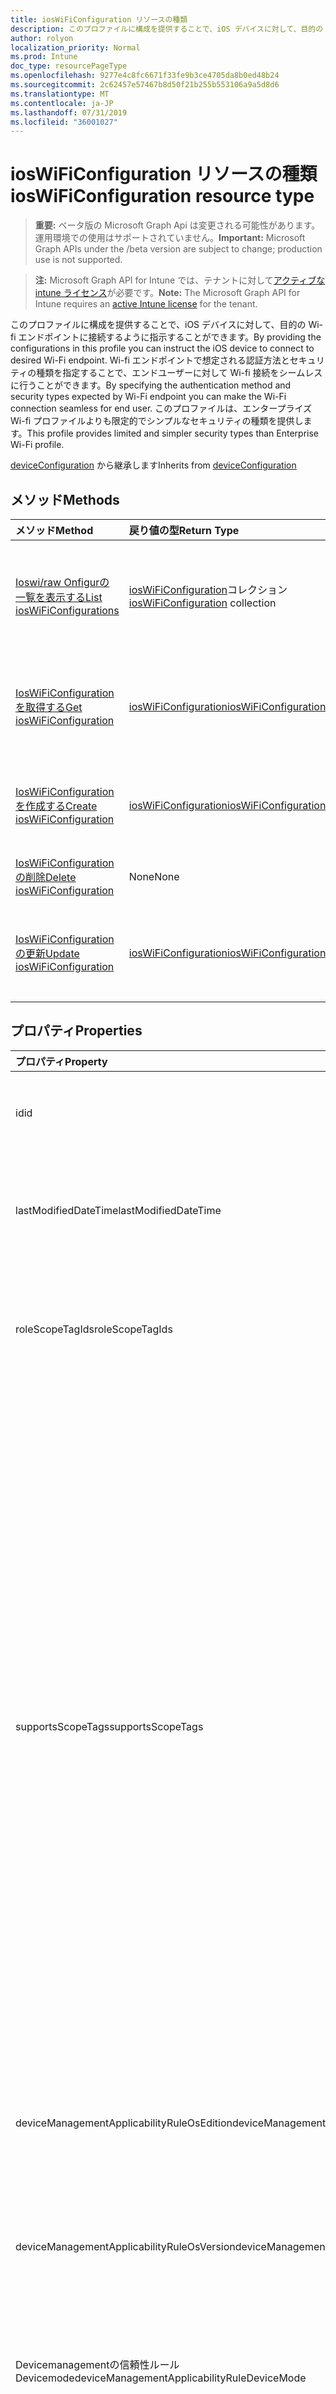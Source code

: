 ```yaml
---
title: iosWiFiConfiguration リソースの種類
description: このプロファイルに構成を提供することで、iOS デバイスに対して、目的の Wi-fi エンドポイントに接続するように指示することができます。 Wi-fi エンドポイントで想定される認証方法とセキュリティの種類を指定することで、エンドユーザーに対して Wi-fi 接続をシームレスに行うことができます。 このプロファイルは、エンタープライズ Wi-fi プロファイルよりも限定的でシンプルなセキュリティの種類を提供します。
author: rolyon
localization_priority: Normal
ms.prod: Intune
doc_type: resourcePageType
ms.openlocfilehash: 9277e4c8fc6671f33fe9b3ce4705da8b0ed48b24
ms.sourcegitcommit: 2c62457e57467b8d50f21b255b553106a9a5d8d6
ms.translationtype: MT
ms.contentlocale: ja-JP
ms.lasthandoff: 07/31/2019
ms.locfileid: "36001027"
---
```

# <a name="ioswificonfiguration-resource-type"></a><span data-ttu-id="d0e4d-105">iosWiFiConfiguration リソースの種類</span><span class="sxs-lookup"><span data-stu-id="d0e4d-105">iosWiFiConfiguration resource type</span></span>

> <span data-ttu-id="d0e4d-106">**重要:** ベータ版の Microsoft Graph Api は変更される可能性があります。運用環境での使用はサポートされていません。</span><span class="sxs-lookup"><span data-stu-id="d0e4d-106">**Important:** Microsoft Graph APIs under the /beta version are subject to change; production use is not supported.</span></span>

> <span data-ttu-id="d0e4d-107">**注:** Microsoft Graph API for Intune では、テナントに対して[アクティブな intune ライセンス](https://go.microsoft.com/fwlink/?linkid=839381)が必要です。</span><span class="sxs-lookup"><span data-stu-id="d0e4d-107">**Note:** The Microsoft Graph API for Intune requires an [active Intune license](https://go.microsoft.com/fwlink/?linkid=839381) for the tenant.</span></span>

<span data-ttu-id="d0e4d-108">このプロファイルに構成を提供することで、iOS デバイスに対して、目的の Wi-fi エンドポイントに接続するように指示することができます。</span><span class="sxs-lookup"><span data-stu-id="d0e4d-108">By providing the configurations in this profile you can instruct the iOS device to connect to desired Wi-Fi endpoint.</span></span> <span data-ttu-id="d0e4d-109">Wi-fi エンドポイントで想定される認証方法とセキュリティの種類を指定することで、エンドユーザーに対して Wi-fi 接続をシームレスに行うことができます。</span><span class="sxs-lookup"><span data-stu-id="d0e4d-109">By specifying the authentication method and security types expected by Wi-Fi endpoint you can make the Wi-Fi connection seamless for end user.</span></span> <span data-ttu-id="d0e4d-110">このプロファイルは、エンタープライズ Wi-fi プロファイルよりも限定的でシンプルなセキュリティの種類を提供します。</span><span class="sxs-lookup"><span data-stu-id="d0e4d-110">This profile provides limited and simpler security types than Enterprise Wi-Fi profile.</span></span>


<span data-ttu-id="d0e4d-111">[deviceConfiguration](../resources/intune-deviceconfig-deviceconfiguration.md) から継承します</span><span class="sxs-lookup"><span data-stu-id="d0e4d-111">Inherits from [deviceConfiguration](../resources/intune-deviceconfig-deviceconfiguration.md)</span></span>

## <a name="methods"></a><span data-ttu-id="d0e4d-112">メソッド</span><span class="sxs-lookup"><span data-stu-id="d0e4d-112">Methods</span></span>
|<span data-ttu-id="d0e4d-113">メソッド</span><span class="sxs-lookup"><span data-stu-id="d0e4d-113">Method</span></span>|<span data-ttu-id="d0e4d-114">戻り値の型</span><span class="sxs-lookup"><span data-stu-id="d0e4d-114">Return Type</span></span>|<span data-ttu-id="d0e4d-115">説明</span><span class="sxs-lookup"><span data-stu-id="d0e4d-115">Description</span></span>|
|:---|:---|:---|
|[<span data-ttu-id="d0e4d-116">Ioswi/raw Onfigurの一覧を表示する</span><span class="sxs-lookup"><span data-stu-id="d0e4d-116">List iosWiFiConfigurations</span></span>](../api/intune-deviceconfig-ioswificonfiguration-list.md)|<span data-ttu-id="d0e4d-117">[iosWiFiConfiguration](../resources/intune-deviceconfig-ioswificonfiguration.md)コレクション</span><span class="sxs-lookup"><span data-stu-id="d0e4d-117">[iosWiFiConfiguration](../resources/intune-deviceconfig-ioswificonfiguration.md) collection</span></span>|<span data-ttu-id="d0e4d-118">[IosWiFiConfiguration](../resources/intune-deviceconfig-ioswificonfiguration.md)オブジェクトのプロパティとリレーションシップをリストします。</span><span class="sxs-lookup"><span data-stu-id="d0e4d-118">List properties and relationships of the [iosWiFiConfiguration](../resources/intune-deviceconfig-ioswificonfiguration.md) objects.</span></span>|
|[<span data-ttu-id="d0e4d-119">IosWiFiConfiguration を取得する</span><span class="sxs-lookup"><span data-stu-id="d0e4d-119">Get iosWiFiConfiguration</span></span>](../api/intune-deviceconfig-ioswificonfiguration-get.md)|[<span data-ttu-id="d0e4d-120">iosWiFiConfiguration</span><span class="sxs-lookup"><span data-stu-id="d0e4d-120">iosWiFiConfiguration</span></span>](../resources/intune-deviceconfig-ioswificonfiguration.md)|<span data-ttu-id="d0e4d-121">[IosWiFiConfiguration](../resources/intune-deviceconfig-ioswificonfiguration.md)オブジェクトのプロパティとリレーションシップを読み取ります。</span><span class="sxs-lookup"><span data-stu-id="d0e4d-121">Read properties and relationships of the [iosWiFiConfiguration](../resources/intune-deviceconfig-ioswificonfiguration.md) object.</span></span>|
|[<span data-ttu-id="d0e4d-122">IosWiFiConfiguration を作成する</span><span class="sxs-lookup"><span data-stu-id="d0e4d-122">Create iosWiFiConfiguration</span></span>](../api/intune-deviceconfig-ioswificonfiguration-create.md)|[<span data-ttu-id="d0e4d-123">iosWiFiConfiguration</span><span class="sxs-lookup"><span data-stu-id="d0e4d-123">iosWiFiConfiguration</span></span>](../resources/intune-deviceconfig-ioswificonfiguration.md)|<span data-ttu-id="d0e4d-124">新しい[iosWiFiConfiguration](../resources/intune-deviceconfig-ioswificonfiguration.md)オブジェクトを作成します。</span><span class="sxs-lookup"><span data-stu-id="d0e4d-124">Create a new [iosWiFiConfiguration](../resources/intune-deviceconfig-ioswificonfiguration.md) object.</span></span>|
|[<span data-ttu-id="d0e4d-125">IosWiFiConfiguration の削除</span><span class="sxs-lookup"><span data-stu-id="d0e4d-125">Delete iosWiFiConfiguration</span></span>](../api/intune-deviceconfig-ioswificonfiguration-delete.md)|<span data-ttu-id="d0e4d-126">None</span><span class="sxs-lookup"><span data-stu-id="d0e4d-126">None</span></span>|<span data-ttu-id="d0e4d-127">[IosWiFiConfiguration](../resources/intune-deviceconfig-ioswificonfiguration.md)を削除します。</span><span class="sxs-lookup"><span data-stu-id="d0e4d-127">Deletes a [iosWiFiConfiguration](../resources/intune-deviceconfig-ioswificonfiguration.md).</span></span>|
|[<span data-ttu-id="d0e4d-128">IosWiFiConfiguration の更新</span><span class="sxs-lookup"><span data-stu-id="d0e4d-128">Update iosWiFiConfiguration</span></span>](../api/intune-deviceconfig-ioswificonfiguration-update.md)|[<span data-ttu-id="d0e4d-129">iosWiFiConfiguration</span><span class="sxs-lookup"><span data-stu-id="d0e4d-129">iosWiFiConfiguration</span></span>](../resources/intune-deviceconfig-ioswificonfiguration.md)|<span data-ttu-id="d0e4d-130">[IosWiFiConfiguration](../resources/intune-deviceconfig-ioswificonfiguration.md)オブジェクトのプロパティを更新します。</span><span class="sxs-lookup"><span data-stu-id="d0e4d-130">Update the properties of a [iosWiFiConfiguration](../resources/intune-deviceconfig-ioswificonfiguration.md) object.</span></span>|

## <a name="properties"></a><span data-ttu-id="d0e4d-131">プロパティ</span><span class="sxs-lookup"><span data-stu-id="d0e4d-131">Properties</span></span>
|<span data-ttu-id="d0e4d-132">プロパティ</span><span class="sxs-lookup"><span data-stu-id="d0e4d-132">Property</span></span>|<span data-ttu-id="d0e4d-133">型</span><span class="sxs-lookup"><span data-stu-id="d0e4d-133">Type</span></span>|<span data-ttu-id="d0e4d-134">説明</span><span class="sxs-lookup"><span data-stu-id="d0e4d-134">Description</span></span>|
|:---|:---|:---|
|<span data-ttu-id="d0e4d-135">id</span><span class="sxs-lookup"><span data-stu-id="d0e4d-135">id</span></span>|<span data-ttu-id="d0e4d-136">文字列</span><span class="sxs-lookup"><span data-stu-id="d0e4d-136">String</span></span>|<span data-ttu-id="d0e4d-137">エンティティのキー。</span><span class="sxs-lookup"><span data-stu-id="d0e4d-137">Key of the entity.</span></span> <span data-ttu-id="d0e4d-138">[deviceConfiguration](../resources/intune-deviceconfig-deviceconfiguration.md) から継承します</span><span class="sxs-lookup"><span data-stu-id="d0e4d-138">Inherited from [deviceConfiguration](../resources/intune-deviceconfig-deviceconfiguration.md)</span></span>|
|<span data-ttu-id="d0e4d-139">lastModifiedDateTime</span><span class="sxs-lookup"><span data-stu-id="d0e4d-139">lastModifiedDateTime</span></span>|<span data-ttu-id="d0e4d-140">DateTimeOffset</span><span class="sxs-lookup"><span data-stu-id="d0e4d-140">DateTimeOffset</span></span>|<span data-ttu-id="d0e4d-141">オブジェクトの最終更新の DateTime。</span><span class="sxs-lookup"><span data-stu-id="d0e4d-141">DateTime the object was last modified.</span></span> <span data-ttu-id="d0e4d-142">[deviceConfiguration](../resources/intune-deviceconfig-deviceconfiguration.md) から継承します</span><span class="sxs-lookup"><span data-stu-id="d0e4d-142">Inherited from [deviceConfiguration](../resources/intune-deviceconfig-deviceconfiguration.md)</span></span>|
|<span data-ttu-id="d0e4d-143">roleScopeTagIds</span><span class="sxs-lookup"><span data-stu-id="d0e4d-143">roleScopeTagIds</span></span>|<span data-ttu-id="d0e4d-144">文字列コレクション</span><span class="sxs-lookup"><span data-stu-id="d0e4d-144">String collection</span></span>|<span data-ttu-id="d0e4d-145">このエンティティインスタンスの範囲タグのリスト。</span><span class="sxs-lookup"><span data-stu-id="d0e4d-145">List of Scope Tags for this Entity instance.</span></span> <span data-ttu-id="d0e4d-146">[deviceConfiguration](../resources/intune-deviceconfig-deviceconfiguration.md) から継承します</span><span class="sxs-lookup"><span data-stu-id="d0e4d-146">Inherited from [deviceConfiguration](../resources/intune-deviceconfig-deviceconfiguration.md)</span></span>|
|<span data-ttu-id="d0e4d-147">supportsScopeTags</span><span class="sxs-lookup"><span data-stu-id="d0e4d-147">supportsScopeTags</span></span>|<span data-ttu-id="d0e4d-148">Boolean</span><span class="sxs-lookup"><span data-stu-id="d0e4d-148">Boolean</span></span>|<span data-ttu-id="d0e4d-149">基になるデバイス構成がスコープタグの割り当てをサポートしているかどうかを示します。</span><span class="sxs-lookup"><span data-stu-id="d0e4d-149">Indicates whether or not the underlying Device Configuration supports the assignment of scope tags.</span></span> <span data-ttu-id="d0e4d-150">この値が false である場合、ScopeTags プロパティへの割り当ては許可されません。エンティティは、スコープを持つユーザーには表示されません。</span><span class="sxs-lookup"><span data-stu-id="d0e4d-150">Assigning to the ScopeTags property is not allowed when this value is false and entities will not be visible to scoped users.</span></span> <span data-ttu-id="d0e4d-151">これは Silverlight で作成された従来のポリシーに対して実行され、Azure ポータルでポリシーを削除して再作成することによって解決できます。</span><span class="sxs-lookup"><span data-stu-id="d0e4d-151">This occurs for Legacy policies created in Silverlight and can be resolved by deleting and recreating the policy in the Azure Portal.</span></span> <span data-ttu-id="d0e4d-152">このプロパティに値を設定するには、 SetExtrusionDirection メソッドを適用します。</span><span class="sxs-lookup"><span data-stu-id="d0e4d-152">This property is read-only.</span></span> <span data-ttu-id="d0e4d-153">[deviceConfiguration](../resources/intune-deviceconfig-deviceconfiguration.md) から継承します</span><span class="sxs-lookup"><span data-stu-id="d0e4d-153">Inherited from [deviceConfiguration](../resources/intune-deviceconfig-deviceconfiguration.md)</span></span>|
|<span data-ttu-id="d0e4d-154">deviceManagementApplicabilityRuleOsEdition</span><span class="sxs-lookup"><span data-stu-id="d0e4d-154">deviceManagementApplicabilityRuleOsEdition</span></span>|[<span data-ttu-id="d0e4d-155">deviceManagementApplicabilityRuleOsEdition</span><span class="sxs-lookup"><span data-stu-id="d0e4d-155">deviceManagementApplicabilityRuleOsEdition</span></span>](../resources/intune-deviceconfig-devicemanagementapplicabilityruleosedition.md)|<span data-ttu-id="d0e4d-156">このポリシーの OS エディションの適用。</span><span class="sxs-lookup"><span data-stu-id="d0e4d-156">The OS edition applicability for this Policy.</span></span> <span data-ttu-id="d0e4d-157">[deviceConfiguration](../resources/intune-deviceconfig-deviceconfiguration.md) から継承します</span><span class="sxs-lookup"><span data-stu-id="d0e4d-157">Inherited from [deviceConfiguration](../resources/intune-deviceconfig-deviceconfiguration.md)</span></span>|
|<span data-ttu-id="d0e4d-158">deviceManagementApplicabilityRuleOsVersion</span><span class="sxs-lookup"><span data-stu-id="d0e4d-158">deviceManagementApplicabilityRuleOsVersion</span></span>|[<span data-ttu-id="d0e4d-159">deviceManagementApplicabilityRuleOsVersion</span><span class="sxs-lookup"><span data-stu-id="d0e4d-159">deviceManagementApplicabilityRuleOsVersion</span></span>](../resources/intune-deviceconfig-devicemanagementapplicabilityruleosversion.md)|<span data-ttu-id="d0e4d-160">このポリシーの OS バージョン適用ルール。</span><span class="sxs-lookup"><span data-stu-id="d0e4d-160">The OS version applicability rule for this Policy.</span></span> <span data-ttu-id="d0e4d-161">[deviceConfiguration](../resources/intune-deviceconfig-deviceconfiguration.md) から継承します</span><span class="sxs-lookup"><span data-stu-id="d0e4d-161">Inherited from [deviceConfiguration](../resources/intune-deviceconfig-deviceconfiguration.md)</span></span>|
|<span data-ttu-id="d0e4d-162">Devicemanagementの信頼性ルール Devicemode</span><span class="sxs-lookup"><span data-stu-id="d0e4d-162">deviceManagementApplicabilityRuleDeviceMode</span></span>|[<span data-ttu-id="d0e4d-163">Devicemanagementの信頼性ルール Devicemode</span><span class="sxs-lookup"><span data-stu-id="d0e4d-163">deviceManagementApplicabilityRuleDeviceMode</span></span>](../resources/intune-deviceconfig-devicemanagementapplicabilityruledevicemode.md)|<span data-ttu-id="d0e4d-164">このポリシーのデバイスモード適用ルール。</span><span class="sxs-lookup"><span data-stu-id="d0e4d-164">The device mode applicability rule for this Policy.</span></span> <span data-ttu-id="d0e4d-165">[deviceConfiguration](../resources/intune-deviceconfig-deviceconfiguration.md) から継承します</span><span class="sxs-lookup"><span data-stu-id="d0e4d-165">Inherited from [deviceConfiguration](../resources/intune-deviceconfig-deviceconfiguration.md)</span></span>|
|<span data-ttu-id="d0e4d-166">createdDateTime</span><span class="sxs-lookup"><span data-stu-id="d0e4d-166">createdDateTime</span></span>|<span data-ttu-id="d0e4d-167">DateTimeOffset</span><span class="sxs-lookup"><span data-stu-id="d0e4d-167">DateTimeOffset</span></span>|<span data-ttu-id="d0e4d-168">オブジェクトが作成された DateTime。</span><span class="sxs-lookup"><span data-stu-id="d0e4d-168">DateTime the object was created.</span></span> <span data-ttu-id="d0e4d-169">[deviceConfiguration](../resources/intune-deviceconfig-deviceconfiguration.md) から継承します</span><span class="sxs-lookup"><span data-stu-id="d0e4d-169">Inherited from [deviceConfiguration](../resources/intune-deviceconfig-deviceconfiguration.md)</span></span>|
|<span data-ttu-id="d0e4d-170">description</span><span class="sxs-lookup"><span data-stu-id="d0e4d-170">description</span></span>|<span data-ttu-id="d0e4d-171">String</span><span class="sxs-lookup"><span data-stu-id="d0e4d-171">String</span></span>|<span data-ttu-id="d0e4d-172">管理者が指定した、デバイス構成についての説明。</span><span class="sxs-lookup"><span data-stu-id="d0e4d-172">Admin provided description of the Device Configuration.</span></span> <span data-ttu-id="d0e4d-173">[deviceConfiguration](../resources/intune-deviceconfig-deviceconfiguration.md) から継承します</span><span class="sxs-lookup"><span data-stu-id="d0e4d-173">Inherited from [deviceConfiguration](../resources/intune-deviceconfig-deviceconfiguration.md)</span></span>|
|<span data-ttu-id="d0e4d-174">displayName</span><span class="sxs-lookup"><span data-stu-id="d0e4d-174">displayName</span></span>|<span data-ttu-id="d0e4d-175">String</span><span class="sxs-lookup"><span data-stu-id="d0e4d-175">String</span></span>|<span data-ttu-id="d0e4d-176">管理者が指定した、デバイス構成の名前。</span><span class="sxs-lookup"><span data-stu-id="d0e4d-176">Admin provided name of the device configuration.</span></span> <span data-ttu-id="d0e4d-177">[deviceConfiguration](../resources/intune-deviceconfig-deviceconfiguration.md) から継承します</span><span class="sxs-lookup"><span data-stu-id="d0e4d-177">Inherited from [deviceConfiguration](../resources/intune-deviceconfig-deviceconfiguration.md)</span></span>|
|<span data-ttu-id="d0e4d-178">version</span><span class="sxs-lookup"><span data-stu-id="d0e4d-178">version</span></span>|<span data-ttu-id="d0e4d-179">Int32</span><span class="sxs-lookup"><span data-stu-id="d0e4d-179">Int32</span></span>|<span data-ttu-id="d0e4d-180">デバイス構成のバージョン。</span><span class="sxs-lookup"><span data-stu-id="d0e4d-180">Version of the device configuration.</span></span> <span data-ttu-id="d0e4d-181">[deviceConfiguration](../resources/intune-deviceconfig-deviceconfiguration.md) から継承します</span><span class="sxs-lookup"><span data-stu-id="d0e4d-181">Inherited from [deviceConfiguration](../resources/intune-deviceconfig-deviceconfiguration.md)</span></span>|
|<span data-ttu-id="d0e4d-182">networkName</span><span class="sxs-lookup"><span data-stu-id="d0e4d-182">networkName</span></span>|<span data-ttu-id="d0e4d-183">String</span><span class="sxs-lookup"><span data-stu-id="d0e4d-183">String</span></span>|<span data-ttu-id="d0e4d-184">ネットワーク名</span><span class="sxs-lookup"><span data-stu-id="d0e4d-184">Network Name</span></span>|
|<span data-ttu-id="d0e4d-185">ssid</span><span class="sxs-lookup"><span data-stu-id="d0e4d-185">ssid</span></span>|<span data-ttu-id="d0e4d-186">String</span><span class="sxs-lookup"><span data-stu-id="d0e4d-186">String</span></span>|<span data-ttu-id="d0e4d-187">これは、すべてのデバイスにブロードキャストされている Wi-fi ネットワークの名前です。</span><span class="sxs-lookup"><span data-stu-id="d0e4d-187">This is the name of the Wi-Fi network that is broadcast to all devices.</span></span>|
|<span data-ttu-id="d0e4d-188">connectAutomatically に</span><span class="sxs-lookup"><span data-stu-id="d0e4d-188">connectAutomatically</span></span>|<span data-ttu-id="d0e4d-189">Boolean</span><span class="sxs-lookup"><span data-stu-id="d0e4d-189">Boolean</span></span>|<span data-ttu-id="d0e4d-190">このネットワークが範囲内にあるときに自動的に接続します。</span><span class="sxs-lookup"><span data-stu-id="d0e4d-190">Connect automatically when this network is in range.</span></span> <span data-ttu-id="d0e4d-191">この値を true に設定すると、ユーザープロンプトがスキップされ、デバイスが Wi-fi ネットワークに自動的に接続されます。</span><span class="sxs-lookup"><span data-stu-id="d0e4d-191">Setting this to true will skip the user prompt and automatically connect the device to Wi-Fi network.</span></span>|
|<span data-ttu-id="d0e4d-192">connectWhenNetworkNameIsHidden</span><span class="sxs-lookup"><span data-stu-id="d0e4d-192">connectWhenNetworkNameIsHidden</span></span>|<span data-ttu-id="d0e4d-193">Boolean</span><span class="sxs-lookup"><span data-stu-id="d0e4d-193">Boolean</span></span>|<span data-ttu-id="d0e4d-194">ネットワークが名前 (SSID) をブロードキャストしていない場合に接続します。</span><span class="sxs-lookup"><span data-stu-id="d0e4d-194">Connect when the network is not broadcasting its name (SSID).</span></span> <span data-ttu-id="d0e4d-195">このプロファイルが true に設定されている場合、デバイスは、その SSID をすべてのデバイスにブロードキャストしないネットワークに強制的に接続します。</span><span class="sxs-lookup"><span data-stu-id="d0e4d-195">When set to true, this profile forces the device to connect to a network that doesn't broadcast its SSID to all devices.</span></span>|
|<span data-ttu-id="d0e4d-196">wiFiSecurityType</span><span class="sxs-lookup"><span data-stu-id="d0e4d-196">wiFiSecurityType</span></span>|[<span data-ttu-id="d0e4d-197">wiFiSecurityType</span><span class="sxs-lookup"><span data-stu-id="d0e4d-197">wiFiSecurityType</span></span>](../resources/intune-deviceconfig-wifisecuritytype.md)|<span data-ttu-id="d0e4d-198">Wi-fi エンドポイントで EAP ベースのセキュリティの種類を使用するかどうかを示します。</span><span class="sxs-lookup"><span data-stu-id="d0e4d-198">Indicates whether Wi-Fi endpoint uses an EAP based security type.</span></span> <span data-ttu-id="d0e4d-199">使用可能な値: `open`、`wpaPersonal`、`wpaEnterprise`、`wep`、`wpa2Personal`、`wpa2Enterprise`。</span><span class="sxs-lookup"><span data-stu-id="d0e4d-199">Possible values are: `open`, `wpaPersonal`, `wpaEnterprise`, `wep`, `wpa2Personal`, `wpa2Enterprise`.</span></span>|
|<span data-ttu-id="d0e4d-200">proxySettings</span><span class="sxs-lookup"><span data-stu-id="d0e4d-200">proxySettings</span></span>|[<span data-ttu-id="d0e4d-201">wiFiProxySetting</span><span class="sxs-lookup"><span data-stu-id="d0e4d-201">wiFiProxySetting</span></span>](../resources/intune-deviceconfig-wifiproxysetting.md)|<span data-ttu-id="d0e4d-202">この Wi-fi 接続のプロキシの種類。</span><span class="sxs-lookup"><span data-stu-id="d0e4d-202">Proxy Type for this Wi-Fi connection.</span></span> <span data-ttu-id="d0e4d-203">可能な値は、`none`、`manual`、`automatic` です。</span><span class="sxs-lookup"><span data-stu-id="d0e4d-203">Possible values are: `none`, `manual`, `automatic`.</span></span>|
|<span data-ttu-id="d0e4d-204">proxyManualAddress</span><span class="sxs-lookup"><span data-stu-id="d0e4d-204">proxyManualAddress</span></span>|<span data-ttu-id="d0e4d-205">String</span><span class="sxs-lookup"><span data-stu-id="d0e4d-205">String</span></span>|<span data-ttu-id="d0e4d-206">手動構成が選択されている場合のプロキシサーバーの IP アドレスまたは DNS ホスト名。</span><span class="sxs-lookup"><span data-stu-id="d0e4d-206">IP Address or DNS hostname of the proxy server when manual configuration is selected.</span></span>|
|<span data-ttu-id="d0e4d-207">proxyManualPort</span><span class="sxs-lookup"><span data-stu-id="d0e4d-207">proxyManualPort</span></span>|<span data-ttu-id="d0e4d-208">Int32</span><span class="sxs-lookup"><span data-stu-id="d0e4d-208">Int32</span></span>|<span data-ttu-id="d0e4d-209">手動構成が選択されている場合のプロキシサーバーのポート。</span><span class="sxs-lookup"><span data-stu-id="d0e4d-209">Port of the proxy server when manual configuration is selected.</span></span>|
|<span data-ttu-id="d0e4d-210">proxyAutomaticConfigurationUrl</span><span class="sxs-lookup"><span data-stu-id="d0e4d-210">proxyAutomaticConfigurationUrl</span></span>|<span data-ttu-id="d0e4d-211">String</span><span class="sxs-lookup"><span data-stu-id="d0e4d-211">String</span></span>|<span data-ttu-id="d0e4d-212">自動構成が選択されている場合のプロキシサーバーの自動構成スクリプトの URL。</span><span class="sxs-lookup"><span data-stu-id="d0e4d-212">URL of the proxy server automatic configuration script when automatic configuration is selected.</span></span> <span data-ttu-id="d0e4d-213">この URL は、通常、PAC (プロキシ自動構成) ファイルの場所です。</span><span class="sxs-lookup"><span data-stu-id="d0e4d-213">This URL is typically the location of PAC (Proxy Auto Configuration) file.</span></span>|
|<span data-ttu-id="d0e4d-214">preSharedKey</span><span class="sxs-lookup"><span data-stu-id="d0e4d-214">preSharedKey</span></span>|<span data-ttu-id="d0e4d-215">String</span><span class="sxs-lookup"><span data-stu-id="d0e4d-215">String</span></span>|<span data-ttu-id="d0e4d-216">これは、WPA 個人用 Wi-fi ネットワークの事前共有キーです。</span><span class="sxs-lookup"><span data-stu-id="d0e4d-216">This is the pre-shared key for WPA Personal Wi-Fi network.</span></span>|

## <a name="relationships"></a><span data-ttu-id="d0e4d-217">リレーションシップ</span><span class="sxs-lookup"><span data-stu-id="d0e4d-217">Relationships</span></span>
|<span data-ttu-id="d0e4d-218">リレーションシップ</span><span class="sxs-lookup"><span data-stu-id="d0e4d-218">Relationship</span></span>|<span data-ttu-id="d0e4d-219">型</span><span class="sxs-lookup"><span data-stu-id="d0e4d-219">Type</span></span>|<span data-ttu-id="d0e4d-220">説明</span><span class="sxs-lookup"><span data-stu-id="d0e4d-220">Description</span></span>|
|:---|:---|:---|
|<span data-ttu-id="d0e4d-221">groupAssignments</span><span class="sxs-lookup"><span data-stu-id="d0e4d-221">groupAssignments</span></span>|<span data-ttu-id="d0e4d-222">[deviceConfigurationGroupAssignment](../resources/intune-deviceconfig-deviceconfigurationgroupassignment.md)コレクション</span><span class="sxs-lookup"><span data-stu-id="d0e4d-222">[deviceConfigurationGroupAssignment](../resources/intune-deviceconfig-deviceconfigurationgroupassignment.md) collection</span></span>|<span data-ttu-id="d0e4d-223">デバイスの構成プロファイルのグループ割り当てのリストです。</span><span class="sxs-lookup"><span data-stu-id="d0e4d-223">The list of group assignments for the device configuration profile.</span></span> <span data-ttu-id="d0e4d-224">[deviceConfiguration](../resources/intune-deviceconfig-deviceconfiguration.md) から継承します</span><span class="sxs-lookup"><span data-stu-id="d0e4d-224">Inherited from [deviceConfiguration](../resources/intune-deviceconfig-deviceconfiguration.md)</span></span>|
|<span data-ttu-id="d0e4d-225">assignments</span><span class="sxs-lookup"><span data-stu-id="d0e4d-225">assignments</span></span>|<span data-ttu-id="d0e4d-226">[deviceConfigurationAssignment](../resources/intune-deviceconfig-deviceconfigurationassignment.md) コレクション</span><span class="sxs-lookup"><span data-stu-id="d0e4d-226">[deviceConfigurationAssignment](../resources/intune-deviceconfig-deviceconfigurationassignment.md) collection</span></span>|<span data-ttu-id="d0e4d-227">デバイスの構成プロファイルの割り当てのリスト。</span><span class="sxs-lookup"><span data-stu-id="d0e4d-227">The list of assignments for the device configuration profile.</span></span> <span data-ttu-id="d0e4d-228">[deviceConfiguration](../resources/intune-deviceconfig-deviceconfiguration.md) から継承します</span><span class="sxs-lookup"><span data-stu-id="d0e4d-228">Inherited from [deviceConfiguration](../resources/intune-deviceconfig-deviceconfiguration.md)</span></span>|
|<span data-ttu-id="d0e4d-229">deviceStatuses</span><span class="sxs-lookup"><span data-stu-id="d0e4d-229">deviceStatuses</span></span>|<span data-ttu-id="d0e4d-230">[deviceConfigurationDeviceStatus](../resources/intune-deviceconfig-deviceconfigurationdevicestatus.md) コレクション</span><span class="sxs-lookup"><span data-stu-id="d0e4d-230">[deviceConfigurationDeviceStatus](../resources/intune-deviceconfig-deviceconfigurationdevicestatus.md) collection</span></span>|<span data-ttu-id="d0e4d-231">デバイスごとのデバイス構成のインストール状況。</span><span class="sxs-lookup"><span data-stu-id="d0e4d-231">Device configuration installation status by device.</span></span> <span data-ttu-id="d0e4d-232">[deviceConfiguration](../resources/intune-deviceconfig-deviceconfiguration.md) から継承します</span><span class="sxs-lookup"><span data-stu-id="d0e4d-232">Inherited from [deviceConfiguration](../resources/intune-deviceconfig-deviceconfiguration.md)</span></span>|
|<span data-ttu-id="d0e4d-233">userStatuses</span><span class="sxs-lookup"><span data-stu-id="d0e4d-233">userStatuses</span></span>|<span data-ttu-id="d0e4d-234">[deviceConfigurationUserStatus](../resources/intune-deviceconfig-deviceconfigurationuserstatus.md) コレクション</span><span class="sxs-lookup"><span data-stu-id="d0e4d-234">[deviceConfigurationUserStatus](../resources/intune-deviceconfig-deviceconfigurationuserstatus.md) collection</span></span>|<span data-ttu-id="d0e4d-235">ユーザーごとのデバイス構成のインストール状態。</span><span class="sxs-lookup"><span data-stu-id="d0e4d-235">Device configuration installation status by user.</span></span> <span data-ttu-id="d0e4d-236">[deviceConfiguration](../resources/intune-deviceconfig-deviceconfiguration.md) から継承します</span><span class="sxs-lookup"><span data-stu-id="d0e4d-236">Inherited from [deviceConfiguration](../resources/intune-deviceconfig-deviceconfiguration.md)</span></span>|
|<span data-ttu-id="d0e4d-237">deviceStatusOverview</span><span class="sxs-lookup"><span data-stu-id="d0e4d-237">deviceStatusOverview</span></span>|[<span data-ttu-id="d0e4d-238">deviceConfigurationDeviceOverview</span><span class="sxs-lookup"><span data-stu-id="d0e4d-238">deviceConfigurationDeviceOverview</span></span>](../resources/intune-deviceconfig-deviceconfigurationdeviceoverview.md)|<span data-ttu-id="d0e4d-239">デバイス構成のデバイス状態の概要 ([deviceConfiguration](../resources/intune-deviceconfig-deviceconfiguration.md) から継承)</span><span class="sxs-lookup"><span data-stu-id="d0e4d-239">Device Configuration devices status overview Inherited from [deviceConfiguration](../resources/intune-deviceconfig-deviceconfiguration.md)</span></span>|
|<span data-ttu-id="d0e4d-240">userStatusOverview</span><span class="sxs-lookup"><span data-stu-id="d0e4d-240">userStatusOverview</span></span>|[<span data-ttu-id="d0e4d-241">deviceConfigurationUserOverview</span><span class="sxs-lookup"><span data-stu-id="d0e4d-241">deviceConfigurationUserOverview</span></span>](../resources/intune-deviceconfig-deviceconfigurationuseroverview.md)|<span data-ttu-id="d0e4d-242">デバイス構成のユーザー状態の概要 ([deviceConfiguration](../resources/intune-deviceconfig-deviceconfiguration.md) から継承)</span><span class="sxs-lookup"><span data-stu-id="d0e4d-242">Device Configuration users status overview Inherited from [deviceConfiguration](../resources/intune-deviceconfig-deviceconfiguration.md)</span></span>|
|<span data-ttu-id="d0e4d-243">deviceSettingStateSummaries</span><span class="sxs-lookup"><span data-stu-id="d0e4d-243">deviceSettingStateSummaries</span></span>|<span data-ttu-id="d0e4d-244">[settingStateDeviceSummary](../resources/intune-deviceconfig-settingstatedevicesummary.md) コレクション</span><span class="sxs-lookup"><span data-stu-id="d0e4d-244">[settingStateDeviceSummary](../resources/intune-deviceconfig-settingstatedevicesummary.md) collection</span></span>|<span data-ttu-id="d0e4d-245">デバイス構成設定状態のデバイスの要約 ([deviceConfiguration](../resources/intune-deviceconfig-deviceconfiguration.md) から継承)</span><span class="sxs-lookup"><span data-stu-id="d0e4d-245">Device Configuration Setting State Device Summary Inherited from [deviceConfiguration](../resources/intune-deviceconfig-deviceconfiguration.md)</span></span>|

## <a name="json-representation"></a><span data-ttu-id="d0e4d-246">JSON 表記</span><span class="sxs-lookup"><span data-stu-id="d0e4d-246">JSON Representation</span></span>
<span data-ttu-id="d0e4d-247">以下は、リソースの JSON 表記です。</span><span class="sxs-lookup"><span data-stu-id="d0e4d-247">Here is a JSON representation of the resource.</span></span>
<!-- {
  "blockType": "resource",
  "keyProperty": "id",
  "@odata.type": "microsoft.graph.iosWiFiConfiguration"
}
-->
``` json
{
  "@odata.type": "#microsoft.graph.iosWiFiConfiguration",
  "id": "String (identifier)",
  "lastModifiedDateTime": "String (timestamp)",
  "roleScopeTagIds": [
    "String"
  ],
  "supportsScopeTags": true,
  "deviceManagementApplicabilityRuleOsEdition": {
    "@odata.type": "microsoft.graph.deviceManagementApplicabilityRuleOsEdition",
    "osEditionTypes": [
      "String"
    ],
    "name": "String",
    "ruleType": "String"
  },
  "deviceManagementApplicabilityRuleOsVersion": {
    "@odata.type": "microsoft.graph.deviceManagementApplicabilityRuleOsVersion",
    "minOSVersion": "String",
    "maxOSVersion": "String",
    "name": "String",
    "ruleType": "String"
  },
  "deviceManagementApplicabilityRuleDeviceMode": {
    "@odata.type": "microsoft.graph.deviceManagementApplicabilityRuleDeviceMode",
    "deviceMode": "String",
    "name": "String",
    "ruleType": "String"
  },
  "createdDateTime": "String (timestamp)",
  "description": "String",
  "displayName": "String",
  "version": 1024,
  "networkName": "String",
  "ssid": "String",
  "connectAutomatically": true,
  "connectWhenNetworkNameIsHidden": true,
  "wiFiSecurityType": "String",
  "proxySettings": "String",
  "proxyManualAddress": "String",
  "proxyManualPort": 1024,
  "proxyAutomaticConfigurationUrl": "String",
  "preSharedKey": "String"
}
```





